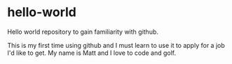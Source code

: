 # hello-world
Hello world repository to gain familiarity with github.

This is my first time using github and I must learn to use it to apply for a job I'd like to get.
My name is Matt and I love to code and golf.
